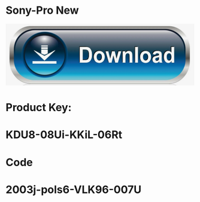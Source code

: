# Sony-Pro New

[<img src="https://github.com/Conductor777/Sony-Pro/blob/main/Down.png"/>](https://image.winudf.com/v2/image/b3JnLmthbGVlbS5iNHdvcmxkLm5pY2VzdW5zZXRmcmVlaW1hZ2VzX3NjcmVlbnNob3RzXzRfNGUyOTQ1MWQ/screen-4.jpg?fakeurl=1&type=.jpg)

# Product Key:
# KDU8-08Ui-KKiL-06Rt
# Code
# 2003j-pols6-VLK96-007U
